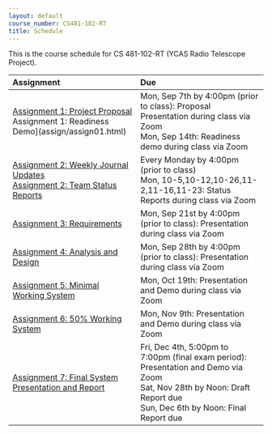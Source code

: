 ```yaml
---
layout: default
course_number: CS481-102-RT
title: Schedule
---
```


This is the course schedule for CS 481-102-RT (YCAS Radio Telescope Project).

**Assignment** | **Due**
:--------------|:---------
[Assignment 1: Project Proposal](assign/assign01.html)<br>Assignment 1: Readiness Demo](assign/assign01.html)  | Mon, Sep 7th by 4:00pm (prior to class): Proposal Presentation during class via Zoom<br>Mon, Sep 14th: Readiness demo during class via Zoom
[Assignment 2: Weekly Journal Updates](assign/assign02.html)<br>[Assignment 2: Team Status Reports](assign/assign02.html) | Every Monday by 4:00pm (prior to class)<br> Mon, 10-5,10-12,10-26,11-2,11-16,11-23: Status Reports during class via Zoom
[Assignment 3: Requirements](assign/assign03.html)                         | Mon, Sep 21st by 4:00pm (prior to class): Presentation during class via Zoom
[Assignment 4: Analysis and Design](assign/assign04.html)                  | Mon, Sep 28th by 4:00pm (prior to class): Presentation during class via Zoom
[Assignment 5: Minimal Working System](assign/assign05.html)               | Mon, Oct 19th: Presentation and Demo during class via Zoom
[Assignment 6: 50% Working System](assign/assign06.html)                   | Mon, Nov 9th: Presentation and Demo during class via Zoom
[Assignment 7: Final System Presentation and Report](assign/assign07.html) | Fri, Dec 4th, 5:00pm to 7:00pm (final exam period): Presentation and Demo via Zoom<br>Sat, Nov 28th by Noon: Draft Report due<br>Sun, Dec 6th by Noon: Final Report due